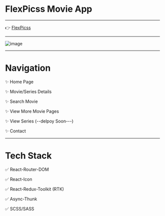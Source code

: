 <h1>FlexPicss Movie App</h1><hr>

👉 [FlexPicss](https://movie-app-gules-eta.vercel.app/)

<hr>


![image](https://github.com/pyadav40/MOVIE-APP/assets/109465963/68f24bb2-8f34-4f7d-9893-770eeba0d337)

<hr>
<h1>Navigation</h1>

✨ Home Page

✨ Movie/Series Details

✨ Search Movie

✨ View More Movie Pages

✨ View Series (--delpoy Soon---)

✨ Contact

<hr>
<h1>Tech Stack</h1>

✅ React-Router-DOM

✅ React-Icon

✅ React-Redux-Toolkit (RTK)

✅ Async-Thunk

✅ SCSS/SASS
